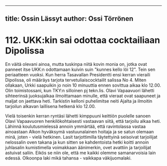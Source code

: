 
---
title: Ossin Lässyt
author: Ossi Törrönen
---

    
# 112. UKK:kin sai odottaa cocktailiaan Dipolissa

En väitä olevani ainoa, mutta tuskinpa niitä kovin monia on, jotka ovat panneet itse UKK:n odottamaan kuivin suin "kunnes 
kello löi 12". Tein sen periaatteen vuoksi. Kun herra Tasavallan Presidentti ensi kerran vieraili Dipolissa, oli määräys tarjota 
tervetuliaiscocktailit salissa No 4. Miten ollakaan, Urkki saapuikin jo noin 10 minuuttia ennen sovittua aikaa klo 12.00. Olin 
toimistossani, kun TKY:n silloinen pj tekn.lis. Olavi Vapaavuori lähetti sihteerinsä juoksujalkaa ilmoittamaan minulle, että 
vieraat ovat saapuneet ja maljat on jaettava heti. Tarkistin kelloni puhelimitse neiti Ajalta ja ilmoitin tarjoilun alkavan 
laillisena hetkenä klo 12.00.

Vielä toisenkin kerran ryntäsi lähetti kimppuuni keittiön puolelle sanoen Olavi Vapaavuoren henkilökohtaisesti vastaavan 
siitä, että tarjoilu alkaa heti. Lähinnä koulutusmielessä annoin ymmärtää, että ravintolassa vastaa ainoastaan Alkon hyväksymä 
vastuunalainen hoitaja ja se satun olemaan minä, joten - vielä hetkinen. Lasit tarjottimilla täytettyinä seisoivat tarjoilijat 
nelossalin oven takana ja kun sitten se kahdentoista hetki koitti annoin juhlasalin kumistimella voimakkaan äänimerkin, ovet 
avattiin ja tarjoilijat astuivat saliin. Eikös se niin ole, että me kaikki olemme samanarvoisia lain edessä. Olkoonpa laki mikä 
tahansa - vaikkapa väkijuomalaki.

